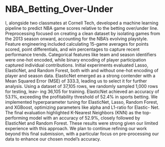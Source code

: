 # NBA_Betting_Over-Under

I, alongside two classmates at Cornell Tech, developed a machine learning pipeline to predict NBA game scores relative to the betting over/under line. Preprocessing focused on creating a clean dataset by isolating games from the 2013 season onward, accounting for the NBA’s evolving playstyle. Feature engineering included calculating 15-game averages for points scored, point differentials, and win percentages to capture recent performance trends. Categorical features like team and season identifiers were one-hot encoded, while binary encoding of player participation captured individual contributions. Initial experiments evaluated Lasso, ElasticNet, and Random Forest, both with and without one-hot encoding of player and season data. ElasticNet emerged as a strong contender with a Mean Squared Error (MSE) of 333.3, leading us to select it for further analysis. Using a dataset of 37,105 rows, we randomly sampled 1,000 rows for testing, leav- ing 36,105 for training. ElasticNet achieved an accuracy of 53.1%, exceeding the profitability threshold of 52.4% in sports betting. We implemented hyperparameter tuning for ElasticNet, Lasso, Random Forest, and XGBoost, optimizing parameters like alpha and L1-ratio for Elastic- Net. The final evaluation highlighted K-Nearest Neighbors (KNN) as the top-performing model with an accuracy of 52.9%, closely followed by ElasticNet and Random Forest. These results were strong given our limited experience with this approach. We plan to continue refining our work beyond this final submission, with a particular focus on pre-processing our data to enhance our chosen model’s accuracy.
